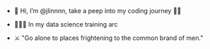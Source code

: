 - 👋 Hi, I’m @jlinnnn, take a peep into my coding journey 😵‍💫

- 👨🏻‍🏫 In my data science training arc

- ⚔️ "Go alone to places frightening to the common brand of men."


